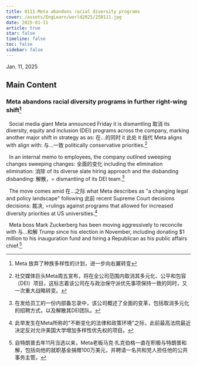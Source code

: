 ```yaml
---
title: 0111-Meta abandons racial diversity programs
cover: /assets/EngLearn/world2025/250111.jpg
date: 2025-01-11
article: true
star: false
timeline: false
toc: false
sidebar: false
---
```

Jan. 11, 2025
<!-- more -->

## Main Content 

### Meta abandons racial diversity programs in further right-wing shift[^t1]

&nbsp; Social media giant Meta announced Friday it is 
<span class="hover-note">
dismantling
<span class="hover-content">
取消
</span></span>
 its diversity, equity and inclusion (DEI) programs across the company, marking another major shift in strategy 
<span class="hover-note">
as
<span class="hover-content">
as: 在...的同时
</span></span>
<span class="space"> </span>
<span class="hover-note">
 it
<span class="hover-content">
此处 it 指代 Meta
</span></span>
<span class="space"> </span>
<span class="hover-note">
 aligns with
<span class="hover-content">
align with: 与...一致
</span></span>
 politically conservative priorities.[^s1]


&nbsp; In an internal memo to employees, the company outlined 
<span class="hover-note">
sweeping changes
<span class="hover-content">
sweeping changes: 全面的变化
</span></span>
 including the 
<span class="hover-note">
elimination
<span class="hover-content">
elimination: 消除
</span></span>
 of its diverse slate hiring approach and the 
<span class="hover-note">
disbanding
<span class="hover-content">
disbanding: 解散，= dismantling
</span></span>
 of its DEI team.[^s2]


&nbsp; The move 
<span class="hover-note">
comes amid
<span class="hover-content">
在...之际
</span></span>
 what Meta describes as "a changing legal and policy landscape" 
<span class="hover-note">
following
<span class="hover-content">
此前
</span></span>
 recent Supreme Court 
<span class="hover-note">
decisions
<span class="hover-content">
decisions: 裁决, =rulings
</span></span>
 against programs that allowed for increased diversity priorities at US universities.[^s3]


&nbsp; Meta boss Mark Zuckerberg has been moving aggressively to 
<span class="hover-note">
reconcile with
<span class="hover-content">
与...和解
</span></span>
 Trump since his election in November, including donating $1 million to his inauguration fund and hiring a Republican as his public affairs chief.[^s4]



[^t1]: Meta 放弃了种族多样性的计划，进一步向右翼转变

[^s1]: 社交媒体巨头Meta周五宣布，将在全公司范围内取消其多元化、公平和包容（DEI）项目，这标志着该公司在与政治保守派优先事项保持一致的同时，又一次重大战略转变。

[^s2]: 在发给员工的一份内部备忘录中，该公司概述了全面的变革，包括取消多元化的招聘方式，以及解散其DEI团队。

[^s3]: 此举发生在Meta所称的“不断变化的法律和政策环境”之际，此前最高法院最近决定反对允许美国大学增加多样性优先权的项目。

[^s4]: 自特朗普去年11月当选以来，Meta老板马克·扎克伯格一直在积极与特朗普和解，包括向他的就职基金捐赠100万美元，并聘请一名共和党人担任他的公共事务主管。